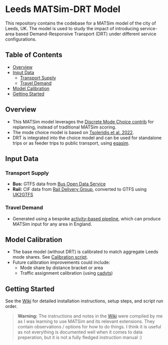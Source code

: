 # Leeds MATSim-DRT Model

This repository contains the codebase for a MATSim model of the city of Leeds, UK. The model is used to study the impact of introducing service-area based Demand-Responsive Transport (DRT) under different service configurations.

## Table of Contents

- [Overview](#overview)
- [Input Data](#input-data)
  - [Transport Supply](#transport-supply)
  - [Travel Demand](#travel-demand)
- [Model Calibration](#model-calibration)
- [Getting Started](#getting-started)

## Overview

- This MATSim model leverages the [Discrete Mode Choice contrib](https://github.com/matsim-org/matsim-libs/tree/main/contribs/discrete_mode_choice) for replanning, instead of traditional MATSim scoring.
- The mode choice model is based on [Tsoleridis et al. 2022](https://doi.org/10.1016/j.tra.2022.08.016).
- DRT is integrated into the choice model and can be used for standalone trips or as feeder trips to public transport, using [eqasim](https://github.com/eqasim-org/eqasim-java/blob/develop/docs/on_demand_mobility.md).

## Input Data

### Transport Supply

- **Bus:** GTFS data from [Bus Open Data Service](https://www.gov.uk/guidance/find-and-use-bus-open-data)
- **Rail:** CIF data from [Rail Delivery Group](https://data.atoc.org/), converted to GTFS using [UK2GTFS](https://itsleeds.github.io/UK2GTFS/)

### Travel Demand

- Generated using a bespoke [activity-based pipeline](https://github.com/Urban-Analytics-Technology-Platform/acbm), which can produce MATSim input for any area in England.

## Model Calibration

- The base model (without DRT) is calibrated to match aggregate Leeds mode shares. See [Calibration script](https://github.com/Hussein-Mahfouz/matsim-drt/blob/calibration-iterative/matsim-leeds/bash/Calibration/CalibrationIterativeCluster.sh).
- Future calibration improvements could include:
    - Mode share by distance bracket or area
    - Traffic assignment calibration (using [cadyts](https://github.com/matsim-org/matsim-libs/blob/main/contribs/cadytsIntegration/README.md))

## Getting Started

See the [Wiki](https://github.com/Hussein-Mahfouz/matsim-drt/wiki) for detailed installation instructions, setup steps, and script run order.

> **Warning:** The instructions and notes in the [Wiki](https://github.com/Hussein-Mahfouz/matsim-drt/wiki) were compiled by me as I was learning to use MATSim and its relevant extensions. They contain observations / options for how to do things. I think it is useful as not everything is documented well when it comes to data preperation, but it is not a fully fledged instruction manual :)
